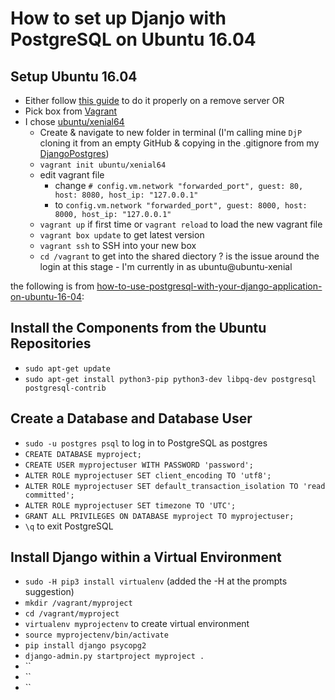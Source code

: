 # How to set up Djanjo with PostgreSQL on Ubuntu 16.04

## Setup Ubuntu 16.04
- Either follow [this guide](https://www.digitalocean.com/community/tutorials/initial-server-setup-with-ubuntu-16-04) to do it properly on a remove server OR
- Pick box from [Vagrant](https://app.vagrantup.com/boxes/)
- I chose [ubuntu/xenial64](https://app.vagrantup.com/ubuntu/boxes/xenial64)
  - Create & navigate to new folder in terminal (I'm calling mine `DjP` cloning it from an empty GitHub & copying in the .gitignore from my [DjangoPostgres](https://github.com/Aqueum/DjangoPostgres/blob/master/.gitignore))
  - `vagrant init ubuntu/xenial64`
  - edit vagrant file
    - change `# config.vm.network "forwarded_port", guest: 80, host: 8080, host_ip: "127.0.0.1"`
    - to `config.vm.network "forwarded_port", guest: 8000, host: 8000, host_ip: "127.0.0.1"`
  - `vagrant up` if first time or `vagrant reload` to load the new vagrant file
  - `vagrant box update` to get latest version
  - `vagrant ssh` to SSH into your new box
  - `cd /vagrant` to get into the shared diectory
  ? is the issue around the login at this stage - I'm currently in as ubuntu@ubuntu-xenial

the following is from [how-to-use-postgresql-with-your-django-application-on-ubuntu-16-04](https://www.digitalocean.com/community/tutorials/how-to-use-postgresql-with-your-django-application-on-ubuntu-16-04):
## Install the Components from the Ubuntu Repositories 
- `sudo apt-get update`
- `sudo apt-get install python3-pip python3-dev libpq-dev postgresql postgresql-contrib`

## Create a Database and Database User
- `sudo -u postgres psql` to log in to PostgreSQL as postgres
- `CREATE DATABASE myproject;`
- `CREATE USER myprojectuser WITH PASSWORD 'password';`
- `ALTER ROLE myprojectuser SET client_encoding TO 'utf8';`
- `ALTER ROLE myprojectuser SET default_transaction_isolation TO 'read committed';`
- `ALTER ROLE myprojectuser SET timezone TO 'UTC';`
- `GRANT ALL PRIVILEGES ON DATABASE myproject TO myprojectuser;`
- `\q` to exit PostgreSQL

## Install Django within a Virtual Environment
- `sudo -H pip3 install virtualenv` (added the -H at the prompts suggestion)
- `mkdir /vagrant/myproject`
- `cd /vagrant/myproject`
- `virtualenv myprojectenv` to create virtual environment
- `source myprojectenv/bin/activate`
- `pip install django psycopg2`
- `django-admin.py startproject myproject .`
- ``
- ``
- ``
